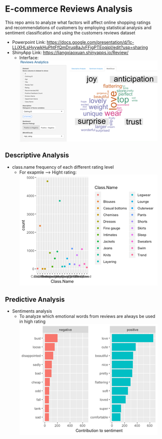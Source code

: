 # E-commerce Reviews Analysis

This repo amis to analyze what factors will affect online shopping ratings and recommendations of customers by employing statistical analysis and sentiment classification and using the customers reviews dataset

* Powerpoint Link: https://docs.google.com/presentation/d/1c-LLiXHLsHyywkHuPhtFfQmDruq8aJvFFjgPTEoqjpI/edit?usp=sharing
* ShinyApp Link: https://liangxiaoxuan.shinyapps.io/Review/
  * Interface:
  ![](https://github.com/liangxiaoxuan/E-commerce-reviews/blob/master/png/shinyapp.png)  
 

## Descriptive Analysis
* class.name frequency of each different rating level
  * For exapmle --> Hight rating:
![](https://github.com/liangxiaoxuan/E-commerce-reviews/blob/master/png/high-class.png)  

## Predictive Analysis
* Sentiments analysis
  * To analyze which emotional words from reviews are always be used in high rating
  ![](https://github.com/liangxiaoxuan/E-commerce-reviews/blob/master/png/negitive:positive%20words.png)  
